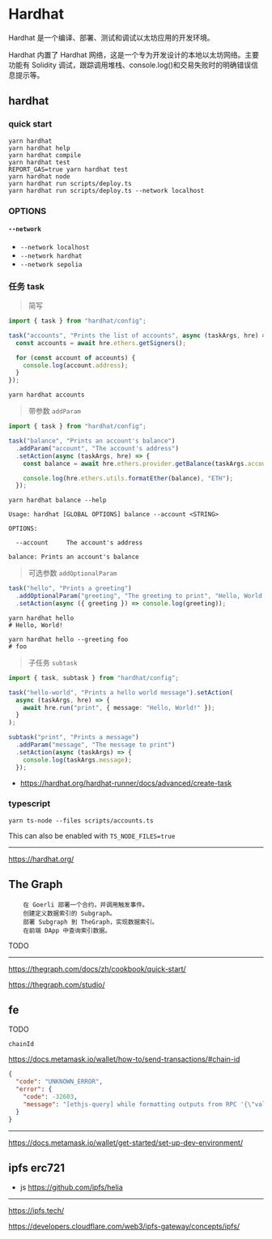 # Hardhat

Hardhat 是一个编译、部署、测试和调试以太坊应用的开发环境。

Hardhat 内置了 Hardhat 网络，这是一个专为开发设计的本地以太坊网络。主要功能有 Solidity 调试，跟踪调用堆栈、console.log()和交易失败时的明确错误信息提示等。

## hardhat

### quick start

```shell
yarn hardhat
yarn hardhat help
yarn hardhat compile
yarn hardhat test
REPORT_GAS=true yarn hardhat test
yarn hardhat node
yarn hardhat run scripts/deploy.ts
yarn hardhat run scripts/deploy.ts --network localhost
```

### OPTIONS

#### `--network`

- `--network localhost`
- `--network hardhat`
- `--network sepolia`

### 任务 task

> 简写

```js
import { task } from "hardhat/config";

task("accounts", "Prints the list of accounts", async (taskArgs, hre) => {
  const accounts = await hre.ethers.getSigners();

  for (const account of accounts) {
    console.log(account.address);
  }
});
```

```shell
yarn hardhat accounts
```

> 带参数 `addParam`

```typescript
import { task } from "hardhat/config";

task("balance", "Prints an account's balance")
  .addParam("account", "The account's address")
  .setAction(async (taskArgs, hre) => {
    const balance = await hre.ethers.provider.getBalance(taskArgs.account);

    console.log(hre.ethers.utils.formatEther(balance), "ETH");
  });
```

```shell
yarn hardhat balance --help
```

```text
Usage: hardhat [GLOBAL OPTIONS] balance --account <STRING>

OPTIONS:

  --account     The account's address

balance: Prints an account's balance
```

> 可选参数 `addOptionalParam`

```typescript
task("hello", "Prints a greeting")
  .addOptionalParam("greeting", "The greeting to print", "Hello, World!")
  .setAction(async ({ greeting }) => console.log(greeting));
```

```shell
yarn hardhat hello
# Hello, World!

yarn hardhat hello --greeting foo
# foo
```

> 子任务 `subtask`

```typescript
import { task, subtask } from "hardhat/config";

task("hello-world", "Prints a hello world message").setAction(
  async (taskArgs, hre) => {
    await hre.run("print", { message: "Hello, World!" });
  }
);

subtask("print", "Prints a message")
  .addParam("message", "The message to print")
  .setAction(async (taskArgs) => {
    console.log(taskArgs.message);
  });
```

- <https://hardhat.org/hardhat-runner/docs/advanced/create-task>

### typescript

```shell
yarn ts-node --files scripts/accounts.ts
```

This can also be enabled with `TS_NODE_FILES=true`

---

<https://hardhat.org/>

## The Graph

```text
    在 Goerli 部署一个合约，并调用触发事件。
    创建定义数据索引的 Subgraph。
    部署 Subgraph 到 TheGraph，实现数据索引。
    在前端 DApp 中查询索引数据。
```

TODO

---

<https://thegraph.com/docs/zh/cookbook/quick-start/>

<https://thegraph.com/studio/>

## fe

TODO

`chainId`

<https://docs.metamask.io/wallet/how-to/send-transactions/#chain-id>

```json
{
  "code": "UNKNOWN_ERROR",
  "error": {
    "code": -32603,
    "message": "[ethjs-query] while formatting outputs from RPC '{\"value\":{\"code\":-32603,\"data\":{\"code\":-32602,\"message\":\"Trying to send a raw transaction with an invalid chainId. The expected chainId is 31337\",\"data\":{\"message\":\"Trying to send a raw transaction with an invalid chainId. The expected chainId is 31337\"}}}}'"
  }
}
```

---

<https://docs.metamask.io/wallet/get-started/set-up-dev-environment/>

## ipfs erc721

- js <https://github.com/ipfs/helia>

---

<https://ipfs.tech/>

<https://developers.cloudflare.com/web3/ipfs-gateway/concepts/ipfs/>
